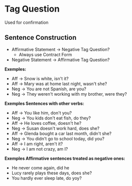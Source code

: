 # Tag Question

Used for confirmation

## Sentence Construction

- Affirmative Statement -> Negative Tag Question?
  - Always use Contract Form
- Negative Statement -> Affirmative Tag Question?

**Exemples:**

- Aff -> Snow is white, isn't it?
- Aff -> Mary was at home last night, wasn't she?
- Neg -> You are not Spanish, are you?
- Neg -> They weren't working with my brother, were they?

**Exemples Sentences with other verbs:**

- Aff -> You like him, don't you?
- Neg -> You kids don't eat fish, do they?
- Aff -> He loves coffee, doesn't he?
- Neg -> Susan doesn't work hard, does she?
- Aff -> Glenda bought a car last month, didn't she?
- Neg -> You didn't go to school today, did you?
- Aff -> I am right, aren't it?
- Neg -> I am not crazy, am I?

**Exemples Affirmative sentences treated as negative ones:**

- He never come again, did he
- Lucy rarely plays these days, does she?
- You hardly ever sleep late, do yoy?
